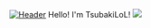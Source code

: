[![Header](https://raw.githubusercontent.com/MartinHeinz/<OWNER>/<OWNER>/readme_header.png "Header")](https://some-url.dev/)
Hello! I'm TsubakiLoL!
![](https://count.getloli.com/@:TsubakiLoLGithub?theme=capoo-2)

